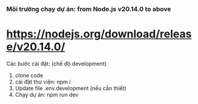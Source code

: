 ### Môi trường chạy dự án: from Node.js v20.14.0 to above
https://nodejs.org/download/release/v20.14.0/
===

Các bước cài đặt: (chế độ development)
1. clone code
2. cài đặt thư viện: npm i
3. Update file .env.development (nếu cần thiết)
4. Chạy dự án: npm run dev
